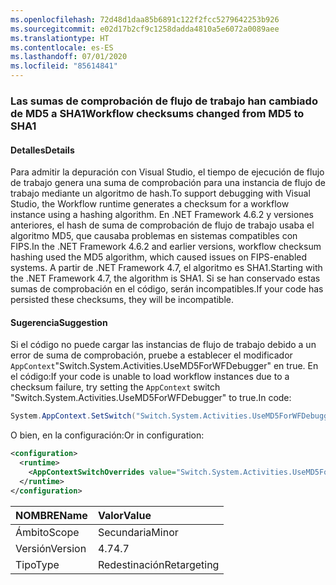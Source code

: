 ```yaml
---
ms.openlocfilehash: 72d48d1daa85b6891c122f2fcc5279642253b926
ms.sourcegitcommit: e02d17b2cf9c1258dadda4810a5e6072a0089aee
ms.translationtype: HT
ms.contentlocale: es-ES
ms.lasthandoff: 07/01/2020
ms.locfileid: "85614841"
---
```

### <a name="workflow-checksums-changed-from-md5-to-sha1"></a><span data-ttu-id="85d78-101">Las sumas de comprobación de flujo de trabajo han cambiado de MD5 a SHA1</span><span class="sxs-lookup"><span data-stu-id="85d78-101">Workflow checksums changed from MD5 to SHA1</span></span>

#### <a name="details"></a><span data-ttu-id="85d78-102">Detalles</span><span class="sxs-lookup"><span data-stu-id="85d78-102">Details</span></span>

<span data-ttu-id="85d78-103">Para admitir la depuración con Visual Studio, el tiempo de ejecución de flujo de trabajo genera una suma de comprobación para una instancia de flujo de trabajo mediante un algoritmo de hash.</span><span class="sxs-lookup"><span data-stu-id="85d78-103">To support debugging with Visual Studio, the Workflow runtime generates a checksum for a workflow instance using a hashing algorithm.</span></span> <span data-ttu-id="85d78-104">En .NET Framework 4.6.2 y versiones anteriores, el hash de suma de comprobación de flujo de trabajo usaba el algoritmo MD5, que causaba problemas en sistemas compatibles con FIPS.</span><span class="sxs-lookup"><span data-stu-id="85d78-104">In the .NET Framework 4.6.2 and earlier versions, workflow checksum hashing used the MD5 algorithm, which caused issues on FIPS-enabled systems.</span></span> <span data-ttu-id="85d78-105">A partir de .NET Framework 4.7, el algoritmo es SHA1.</span><span class="sxs-lookup"><span data-stu-id="85d78-105">Starting with the .NET Framework 4.7, the algorithm is SHA1.</span></span> <span data-ttu-id="85d78-106">Si se han conservado estas sumas de comprobación en el código, serán incompatibles.</span><span class="sxs-lookup"><span data-stu-id="85d78-106">If your code has persisted these checksums, they will be incompatible.</span></span>

#### <a name="suggestion"></a><span data-ttu-id="85d78-107">Sugerencia</span><span class="sxs-lookup"><span data-stu-id="85d78-107">Suggestion</span></span>

<span data-ttu-id="85d78-108">Si el código no puede cargar las instancias de flujo de trabajo debido a un error de suma de comprobación, pruebe a establecer el modificador `AppContext`&quot;Switch.System.Activities.UseMD5ForWFDebugger&quot; en true. En el código:</span><span class="sxs-lookup"><span data-stu-id="85d78-108">If your code is unable to load workflow instances due to a checksum failure, try setting the `AppContext` switch &quot;Switch.System.Activities.UseMD5ForWFDebugger&quot; to true.In code:</span></span>

```csharp
System.AppContext.SetSwitch("Switch.System.Activities.UseMD5ForWFDebugger", true);
```

<span data-ttu-id="85d78-109">O bien, en la configuración:</span><span class="sxs-lookup"><span data-stu-id="85d78-109">Or in configuration:</span></span>

```xml
<configuration>
  <runtime>
    <AppContextSwitchOverrides value="Switch.System.Activities.UseMD5ForWFDebugger=true" />
  </runtime>
</configuration>
```

| <span data-ttu-id="85d78-110">NOMBRE</span><span class="sxs-lookup"><span data-stu-id="85d78-110">Name</span></span>    | <span data-ttu-id="85d78-111">Valor</span><span class="sxs-lookup"><span data-stu-id="85d78-111">Value</span></span>       |
|:--------|:------------|
| <span data-ttu-id="85d78-112">Ámbito</span><span class="sxs-lookup"><span data-stu-id="85d78-112">Scope</span></span>   | <span data-ttu-id="85d78-113">Secundaria</span><span class="sxs-lookup"><span data-stu-id="85d78-113">Minor</span></span>       |
| <span data-ttu-id="85d78-114">Versión</span><span class="sxs-lookup"><span data-stu-id="85d78-114">Version</span></span> | <span data-ttu-id="85d78-115">4.7</span><span class="sxs-lookup"><span data-stu-id="85d78-115">4.7</span></span>         |
| <span data-ttu-id="85d78-116">Tipo</span><span class="sxs-lookup"><span data-stu-id="85d78-116">Type</span></span>    | <span data-ttu-id="85d78-117">Redestinación</span><span class="sxs-lookup"><span data-stu-id="85d78-117">Retargeting</span></span> |
